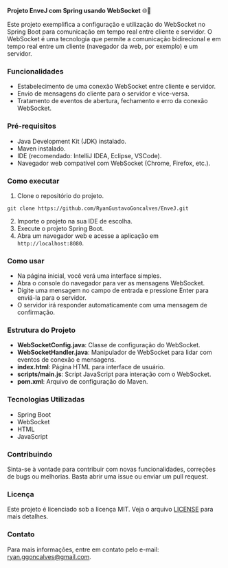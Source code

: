 **Projeto EnveJ com Spring usando WebSocket** 🌐🚀

Este projeto exemplifica a configuração e utilização do WebSocket no Spring Boot para comunicação em tempo real entre cliente e servidor. O WebSocket é uma tecnologia que permite a comunicação bidirecional e em tempo real entre um cliente (navegador da web, por exemplo) e um servidor.

### Funcionalidades

- Estabelecimento de uma conexão WebSocket entre cliente e servidor.
- Envio de mensagens do cliente para o servidor e vice-versa.
- Tratamento de eventos de abertura, fechamento e erro da conexão WebSocket.

### Pré-requisitos

- Java Development Kit (JDK) instalado.
- Maven instalado.
- IDE (recomendado: IntelliJ IDEA, Eclipse, VSCode).
- Navegador web compatível com WebSocket (Chrome, Firefox, etc.).

### Como executar

1. Clone o repositório do projeto.

```
git clone https://github.com/RyanGustavoGoncalves/EnveJ.git
```

2. Importe o projeto na sua IDE de escolha.
3. Execute o projeto Spring Boot.
4. Abra um navegador web e acesse a aplicação em `http://localhost:8080`.

### Como usar

- Na página inicial, você verá uma interface simples.
- Abra o console do navegador para ver as mensagens WebSocket.
- Digite uma mensagem no campo de entrada e pressione Enter para enviá-la para o servidor.
- O servidor irá responder automaticamente com uma mensagem de confirmação.

### Estrutura do Projeto

- **WebSocketConfig.java**: Classe de configuração do WebSocket.
- **WebSocketHandler.java**: Manipulador de WebSocket para lidar com eventos de conexão e mensagens.
- **index.html**: Página HTML para interface de usuário.
- **scripts/main.js**: Script JavaScript para interação com o WebSocket.
- **pom.xml**: Arquivo de configuração do Maven.

### Tecnologias Utilizadas

- Spring Boot
- WebSocket
- HTML
- JavaScript

### Contribuindo

Sinta-se à vontade para contribuir com novas funcionalidades, correções de bugs ou melhorias. Basta abrir uma issue ou enviar um pull request.

### Licença

Este projeto é licenciado sob a licença MIT. Veja o arquivo [LICENSE](LICENSE) para mais detalhes.

### Contato

Para mais informações, entre em contato pelo e-mail: ryan.ggoncalves@gmail.com.
